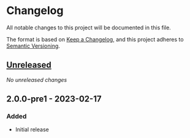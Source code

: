 # Changelog

All notable changes to this project will be documented in this file.

The format is based on [Keep a Changelog](https://keepachangelog.com/en/1.0.0/),
and this project adheres to [Semantic Versioning](https://semver.org/spec/v2.0.0.html).

## [Unreleased]
_No unreleased changes_

## 2.0.0-pre1 - 2023-02-17

### Added
- Initial release

[unreleased]: https://github.com/fabulous-dev/Fabulous.Avalonia/compare/2.0.0-pre1...HEAD
[2.0.0-pre1]: https://github.com/fabulous-dev/Fabulous.Avalonia/releases/tag/2.0.0-pre1
